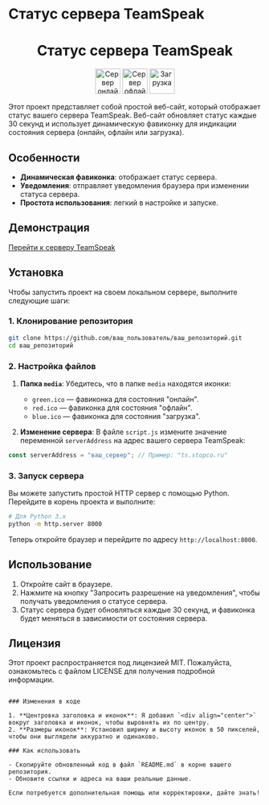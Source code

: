 # Статус сервера TeamSpeak

<div align="center">
    <h1>Статус сервера TeamSpeak</h1>
    <img src="media/green.ico" alt="Сервер онлайн" width="50" height="50">
    <img src="media/red.ico" alt="Сервер офлайн" width="50" height="50">
    <img src="media/blue.ico" alt="Загрузка" width="50" height="50">
</div>

Этот проект представляет собой простой веб-сайт, который отображает статус вашего сервера TeamSpeak. Веб-сайт обновляет статус каждые 30 секунд и использует динамическую фавиконку для индикации состояния сервера (онлайн, офлайн или загрузка).

## Особенности

- **Динамическая фавиконка**: отображает статус сервера.
- **Уведомления**: отправляет уведомления браузера при изменении статуса сервера.
- **Простота использования**: легкий в настройке и запуске.

## Демонстрация

[Перейти к серверу TeamSpeak](https://ts.stopco.ru) <!-- Ссылка на TeamSpeak -->

## Установка

Чтобы запустить проект на своем локальном сервере, выполните следующие шаги:

### 1. Клонирование репозитория

```bash
git clone https://github.com/ваш_пользователь/ваш_репозиторий.git
cd ваш_репозиторий
```

### 2. Настройка файлов

1. **Папка `media`**: Убедитесь, что в папке `media` находятся иконки:
   - `green.ico` — фавиконка для состояния "онлайн".
   - `red.ico` — фавиконка для состояния "офлайн".
   - `blue.ico` — фавиконка для состояния "загрузка".

2. **Изменение сервера**: В файле `script.js` измените значение переменной `serverAddress` на адрес вашего сервера TeamSpeak:

```javascript
const serverAddress = "ваш_сервер"; // Пример: "ts.stopco.ru"
```

### 3. Запуск сервера

Вы можете запустить простой HTTP сервер с помощью Python. Перейдите в корень проекта и выполните:

```bash
# Для Python 3.x
python -m http.server 8000
```

Теперь откройте браузер и перейдите по адресу `http://localhost:8000`.

## Использование

1. Откройте сайт в браузере.
2. Нажмите на кнопку "Запросить разрешение на уведомления", чтобы получать уведомления о статусе сервера.
3. Статус сервера будет обновляться каждые 30 секунд, и фавиконка будет меняться в зависимости от состояния сервера.

## Лицензия

Этот проект распространяется под лицензией MIT. Пожалуйста, ознакомьтесь с файлом LICENSE для получения подробной информации.

```

### Изменения в коде

1. **Центровка заголовка и иконок**: Я добавил `<div align="center">` вокруг заголовка и иконок, чтобы выровнять их по центру.
2. **Размеры иконок**: Установил ширину и высоту иконок в 50 пикселей, чтобы они выглядели аккуратно и одинаково.

### Как использовать

- Скопируйте обновленный код в файл `README.md` в корне вашего репозитория.
- Обновите ссылки и адреса на ваши реальные данные.

Если потребуется дополнительная помощь или корректировки, дайте знать!
